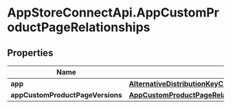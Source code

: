 # AppStoreConnectApi.AppCustomProductPageRelationships

## Properties

Name | Type | Description | Notes
------------ | ------------- | ------------- | -------------
**app** | [**AlternativeDistributionKeyCreateRequestDataRelationshipsApp**](AlternativeDistributionKeyCreateRequestDataRelationshipsApp.md) |  | [optional] 
**appCustomProductPageVersions** | [**AppCustomProductPageRelationshipsAppCustomProductPageVersions**](AppCustomProductPageRelationshipsAppCustomProductPageVersions.md) |  | [optional] 


